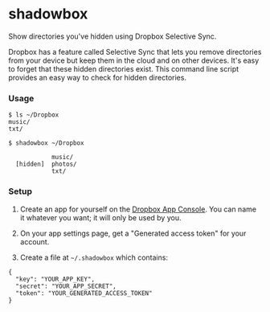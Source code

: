 # shadowbox

Show directories you've hidden using Dropbox Selective Sync.

Dropbox has a feature called Selective Sync that lets you remove directories from your device but keep them in the cloud and on other devices.  It's easy to forget that these hidden directories exist.  This command line script provides an easy way to check for hidden directories.

### Usage

```
$ ls ~/Dropbox
music/
txt/

$ shadowbox ~/Dropbox

            music/
  [hidden]  photos/
            txt/
```

### Setup

1. Create an app for yourself on the [Dropbox App Console](https://www.dropbox.com/developers/apps).  You can name it whatever you want; it will only be used by you.

2. On your app settings page, get a "Generated access token" for your account.

3. Create a file at `~/.shadowbox` which contains:
```
{
  "key": "YOUR_APP_KEY",
  "secret": "YOUR_APP_SECRET",
  "token": "YOUR_GENERATED_ACCESS_TOKEN"
}
```
